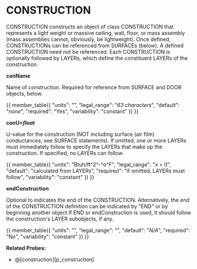 # CONSTRUCTION

CONSTRUCTION constructs an object of class CONSTRUCTION that represents a light weight or massive ceiling, wall, floor, or mass assembly (mass assemblies cannot, obviously, be lightweight). Once defined, CONSTRUCTIONs can be referenced from SURFACEs (below). A defined CONSTRUCTION need not be referenced. Each CONSTRUCTION is optionally followed by LAYERs, which define the constituent LAYERs of the construction.

**conName**

Name of construction. Required for reference from SURFACE and DOOR objects, below.

{{
  member_table({
    "units": "",
    "legal_range": "*63 characters*", 
    "default": "*none*",
    "required": "Yes",
    "variability": "constant" 
  })
}}

**conU=*float***

U-value for the construction (NOT including surface (air film) conductances; see SURFACE statements). If omitted, one or more LAYERs must immediately follow to specify the LAYERs that make up the construction. If specified, no LAYERs can follow.

{{
  member_table({
    "units": "Btuh/ft^2^-^o^F",
    "legal_range": "x $>$ 0", 
    "default": "calculated from LAYERs",
    "required": "if omitted, LAYERs must follow",
    "variability": "constant" 
  })
}}

**endConstruction**

Optional to indicates the end of the CONSTRUCTION. Alternatively, the end of the CONSTRUCTION definition can be indicated by "END" or by beginning another object If END or endConstruction is used, it should follow the construction's LAYER subobjects, if any.

{{
  member_table({
    "units": "",
    "legal_range": "", 
    "default": "*N/A*",
    "required": "No",
    "variability": "constant" 
  })
}}

**Related Probes:**

- @[construction][p_construction]

